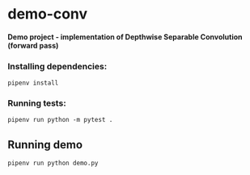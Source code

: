 # demo-conv
#### Demo project - implementation of Depthwise Separable Convolution (forward pass)

### Installing dependencies:
<pre><code>pipenv install</code></pre>

### Running tests:
<pre><code>pipenv run python -m pytest .</code></pre>

## Running demo
<pre><code>pipenv run python demo.py </code></pre>
